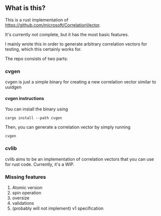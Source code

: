 ## What is this?
This is a rust implementation of https://github.com/microsoft/CorrelationVector.

It's currently not complete, but it has the most basic features.

I mainly wrote this in order to generate arbitrary correlation vectors for testing, which this certainly works for.

The repo consists of two parts:
### cvgen
cvgen is just a simple binary for creating a new correlation vector similar to uuidgen
#### cvgen instructions
You can install the binary using
```
cargo install --path cvgen
```

Then, you can generate a correlation vector by simply running
```
cvgen
```
### cvlib
cvlib aims to be an implementation of correlation vectors that you can use for rust code. Currently, it's a WIP.


### Missing features
1. Atomic version
2. spin operation
3. oversize
4. validations
5. (probably will not implement) v1 specification
